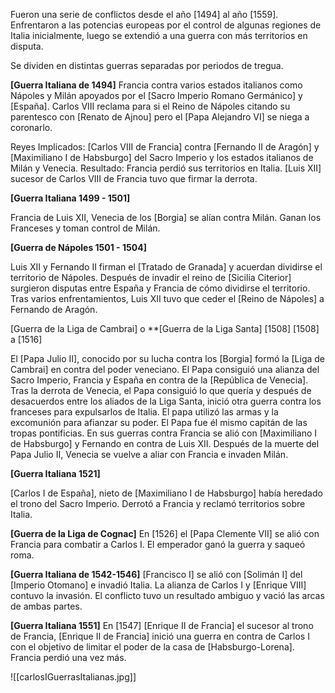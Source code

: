 Fueron una serie de conflictos desde el año [1494] al año [1559]. Enfrentaron a las potencias europeas por el control de algunas regiones de Italia inicialmente, luego se extendió a una guerra con más territorios en disputa. 

Se dividen en distintas guerras separadas por periodos de tregua. 

**[Guerra Italiana de 1494]**
Francia contra varios estados italianos como Nápoles y Milán apoyados por el [Sacro Imperio Romano Germánico] y [España]. Carlos VIII reclama para si el Reino de Nápoles citando su parentesco con [Renato de Ajnou] pero el [Papa Alejandro VI] se niega a coronarlo.

Reyes Implicados:
[Carlos VIII de Francia] contra [Fernando II de Aragón] y [Maximiliano I de Habsburgo] del Sacro Imperio y los estados italianos de Milán y Venecia.
Resultado:
Francia perdió sus territorios en Italia. [Luis XII] sucesor de Carlos VIII de Francia tuvo que firmar la derrota. 

**[Guerra Italiana 1499 - 1501]**

Francia de Luis XII, Venecia de los [Borgia] se alían contra Milán. Ganan los Franceses y toman control de Milán. 

**[Guerra de Nápoles 1501 - 1504]**

Luis XII y Fernando II firman el [Tratado de Granada] y acuerdan dividirse el territorio de Nápoles. Después de invadir el reino de [Sicilia Citerior] surgieron disputas entre España y Francia de cómo dividirse el territorio. Tras varios enfrentamientos, Luis XII tuvo que ceder el [Reino de Nápoles] a Fernando de Aragón. 

[Guerra de la Liga de Cambrai] o
**[Guerra de la Liga Santa] [1508] 
[1508] a [1516]

El [Papa Julio II], conocido por su lucha contra los [Borgia] formó la [Liga de Cambrai] en contra del poder veneciano. El Papa consiguió una alianza del Sacro Imperio, Francia y España en contra de la [República de Venecia]. Tras la derrota de Venecia, el Papa consiguió lo que quería y después de desacuerdos entre los aliados de la Liga Santa, inició otra guerra contra los franceses para expulsarlos de Italia.  El papa utilizó las armas y la excomunión para afianzar su poder.
El Papa fue él mismo capitán de las tropas pontificias. En sus guerras contra Francia se alió con [Maximiliano I de Habsburgo] y Fernando en contra de Luis XII. 
Después de la muerte del Papa Julio II, Venecia se vuelve a aliar con Francia e invaden Milán. 

**[Guerra Italiana 1521]**

[Carlos I de España], nieto de [Maximiliano I de Habsburgo] había heredado el trono del Sacro Imperio. Derrotó a Francia y reclamó territorios sobre Italia. 

**[Guerra de la Liga de Cognac]**
En [1526] el [Papa Clemente VII] se alió con Francia para combatir a Carlos I. El emperador ganó la guerra y saqueó roma. 

**[Guerra Italiana de 1542-1546]**
[Francisco I] se alió con [Solimán I] del [Imperio Otomano] e invadió Italia. La alianza de Carlos I y [Enrique VIII] contuvo la invasión. El conflicto tuvo un resultado ambiguo y vació las arcas de ambas partes. 

**[Guerra Italiana 1551]**
En [1547] [Enrique II de Francia] el sucesor al trono de Francia, [Enrique II de Francia] inició una guerra en contra de Carlos I con el objetivo de limitar el poder de la casa de [Habsburgo-Lorena]. Francia perdió una vez más. 




![[carlosIGuerrasItalianas.jpg]]